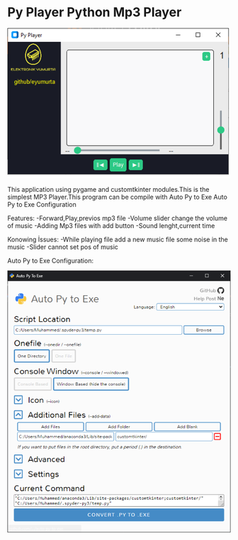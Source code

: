 # Py Player Python Mp3 Player
![alt text](./png/alıntı.png)

 This application using pygame and customtkinter modules.This is the simplest MP3 Player.This program can be compile with Auto Py to Exe
 Auto Py to Exe Configuration

 Features:
 -Forward,Play,previos mp3 file
 -Volume slider change the volume of music
 -Adding Mp3 files with add button
 -Sound lenght,current time

 Konowing İssues:
 -While playing file add a new music file some noise in the music
 -Slider cannot set pos of music


 Auto Py to Exe Configuration:
 
 
 ![alt text](./png/autopy.PNG)
